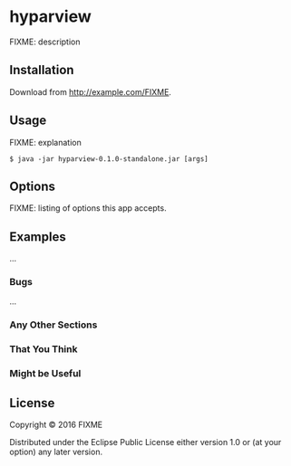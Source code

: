 # hyparview

FIXME: description

## Installation

Download from http://example.com/FIXME.

## Usage

FIXME: explanation

    $ java -jar hyparview-0.1.0-standalone.jar [args]

## Options

FIXME: listing of options this app accepts.

## Examples

...

### Bugs

...

### Any Other Sections
### That You Think
### Might be Useful

## License

Copyright © 2016 FIXME

Distributed under the Eclipse Public License either version 1.0 or (at
your option) any later version.
